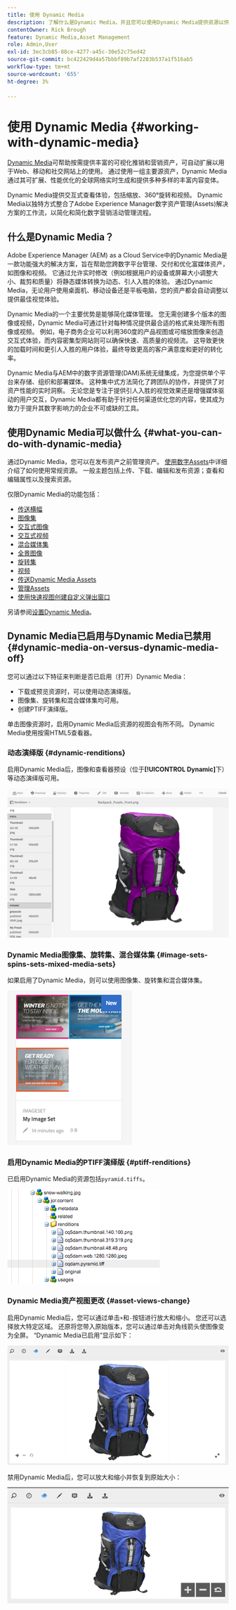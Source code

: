 ```yaml
---
title: 使用 Dynamic Media
description: 了解什么是Dynamic Media，并且您可以使用Dynamic Media提供资源以供在Web、移动和社交网站上使用。
contentOwner: Rick Brough
feature: Dynamic Media,Asset Management
role: Admin,User
exl-id: 3ec3cb85-88ce-4277-a45c-30e52c75ed42
source-git-commit: bc422429d4a57bbbf89b7af2283b537a1f516ab5
workflow-type: tm+mt
source-wordcount: '655'
ht-degree: 3%

---
```


# 使用 Dynamic Media {#working-with-dynamic-media}

[Dynamic Media](https://business.adobe.com/products/experience-manager/assets/dynamic-media.html)可帮助按需提供丰富的可视化推销和营销资产，可自动扩展以用于Web、移动和社交网站上的使用。 通过使用一组主要源资产，Dynamic Media通过其可扩展、性能优化的全球网络实时生成和提供多种多样的丰富内容变体。

Dynamic Media提供交互式查看体验，包括缩放、360°旋转和视频。 Dynamic Media以独特方式整合了Adobe Experience Manager数字资产管理(Assets)解决方案的工作流，以简化和简化数字营销活动管理流程。

<!-- 
>[!NOTE]
>
>A Community article is available on [Working with Adobe Experience Manager and Dynamic Media](https://helpx.adobe.com/experience-manager/using/aem_dynamic_media.html). 
-->

## 什么是Dynamic Media？

Adobe Experience Manager (AEM) as a Cloud Service中的Dynamic Media是一款功能强大的解决方案，旨在帮助您跨数字平台管理、交付和优化富媒体资产，如图像和视频。 它通过允许实时修改（例如根据用户的设备或屏幕大小调整大小、裁剪和质量）将静态媒体转换为动态、引人入胜的体验。 通过Dynamic Media，无论用户使用桌面机、移动设备还是平板电脑，您的资产都会自动调整以提供最佳视觉体验。

Dynamic Media的一个主要优势是能够简化媒体管理。 您无需创建多个版本的图像或视频，Dynamic Media可通过针对每种情况提供最合适的格式来处理所有图像或视频。 例如，电子商务企业可以利用360度的产品视图或可缩放图像来创造交互式体验，而内容密集型网站则可以确保快速、高质量的视频流。 这导致更快的加载时间和更引人入胜的用户体验，最终导致更高的客户满意度和更好的转化率。

Dynamic Media与AEM中的数字资源管理(DAM)系统无缝集成，为您提供单个平台来存储、组织和部署媒体。 这种集中式方法简化了跨团队的协作，并提供了对资产性能的实时洞察。 无论您是专注于提供引人入胜的视觉效果还是增强媒体驱动的用户交互，Dynamic Media都有助于针对任何渠道优化您的内容，使其成为致力于提升其数字影响力的企业不可或缺的工具。

## 使用Dynamic Media可以做什么 {#what-you-can-do-with-dynamic-media}

通过Dynamic Media，您可以在发布资产之前管理资产。 [使用数字Assets](/help/assets/manage-digital-assets.md)中详细介绍了如何使用常规资源。 一般主题包括上传、下载、编辑和发布资源；查看和编辑属性以及搜索资源。

仅限Dynamic Media的功能包括：

* [传送横幅](carousel-banners.md)
* [图像集](image-sets.md)
* [交互式图像](interactive-images.md)
* [交互式视频](interactive-videos.md)
* [混合媒体集](mixed-media-sets.md)
* [全景图像](panoramic-images.md)
* [旋转集](spin-sets.md)
* [视频](video.md)
* [传送Dynamic Media Assets](delivering-dynamic-media-assets.md)
* [管理Assets](managing-assets.md)
* [使用快速视图创建自定义弹出窗口](custom-pop-ups.md)

另请参阅[设置Dynamic Media](administering-dynamic-media.md)。

<!-- 

OBSOLETE UNTIL INTEGRATING SCENE7 TOPIC GETS A MAJOR UPDATE
>[!NOTE]
>
>To understand the differences between using Dynamic Media and integrating Dynamic Media Classic with AEM, see [Dynamic Media Classic integration versus Dynamic Media](/help/sites-cloud/administering/integrating-scene7.md#aem-scene-integration-versus-dynamic-media).

-->

## Dynamic Media已启用与Dynamic Media已禁用 {#dynamic-media-on-versus-dynamic-media-off}

您可以通过以下特征来判断是否已启用（打开）Dynamic Media：

* 下载或预览资源时，可以使用动态演绎版。
* 图像集、旋转集和混合媒体集均可用。
* 创建PTIFF演绎版。

单击图像资源时，启用Dynamic Media后资源的视图会有所不同。 Dynamic Media使用按需HTML5查看器。

### 动态演绎版 {#dynamic-renditions}

启用Dynamic Media后，图像和查看器预设（位于&#x200B;**[!UICONTROL Dynamic]**&#x200B;下）等动态演绎版可用。

![chlimage_1-358](assets/chlimage_1-358.png)

### Dynamic Media图像集、旋转集、混合媒体集 {#image-sets-spins-sets-mixed-media-sets}

如果启用了Dynamic Media，则可以使用图像集、旋转集和混合媒体集。

![chlimage_1-359](assets/chlimage_1-359.png)

### 启用Dynamic Media的PTIFF演绎版 {#ptiff-renditions}

已启用Dynamic Media的资源包括`pyramid.tiffs`。

![chlimage_1-360](assets/chlimage_1-360.png)

### Dynamic Media资产视图更改 {#asset-views-change}

启用Dynamic Media后，您可以通过单击`+`和`-`按钮进行放大和缩小。 您还可以选择放大特定区域。 还原将您带入原始版本，您可以通过单击对角线箭头使图像变为全屏。 “Dynamic Media已启用”显示如下：

![chlimage_1-361](assets/chlimage_1-361.png)

禁用Dynamic Media后，您可以放大和缩小并恢复到原始大小：

![chlimage_1-362](assets/chlimage_1-362.png)
